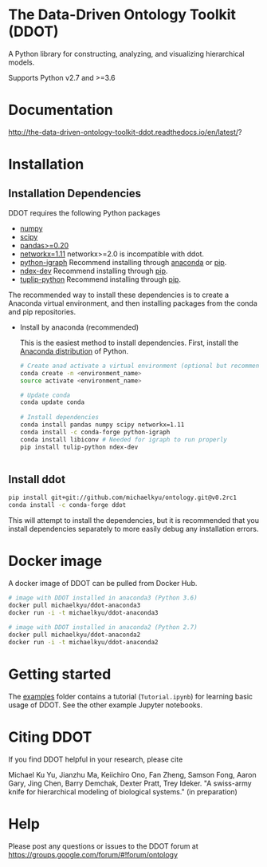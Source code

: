 # The Data-Driven Ontology Toolkit (DDOT)
A Python library for constructing, analyzing, and visualizing hierarchical models.

Supports Python v2.7 and >=3.6

# Documentation

http://the-data-driven-ontology-toolkit-ddot.readthedocs.io/en/latest/?

# Installation

## Installation Dependencies

DDOT requires the following Python packages

* [numpy](https://docs.scipy.org/doc/)
* [scipy](https://docs.scipy.org/doc/)
* [pandas>=0.20](http://pandas.pydata.org/)
* [networkx=1.11](https://networkx.github.io/) networkx>=2.0 is incompatible with ddot.
* [python-igraph](http://igraph.org/python/) Recommend installing through [anaconda](https://anaconda.org/conda-forge/python-igraph) or [pip](https://pypi.python.org/pypi/python-igraph/0.7).
* [ndex-dev](https://github.com/ndexbio/ndex-python) Recommend installing through [pip](https://pypi.python.org/pypi/ndex-dev).
* [tuplip-python](https://pypi.python.org/pypi/tulip-python) Recommend installing through [pip](https://pypi.python.org/pypi/tulip-python).

The recommended way to install these dependencies is to create a Anaconda virtual environment, and then installing packages from the conda and pip repositories.

* Install by anaconda (recommended)

  This is the easiest method to install dependencies. First, install the [Anaconda
  distribution](https://conda.io/docs/user-guide/install/download.html)
  of Python.

  ```bash
  # Create anad activate a virtual environment (optional but recommended)
  conda create -n <environment_name>
  source activate <environment_name>

  # Update conda
  conda update conda
   
  # Install dependencies
  conda install pandas numpy scipy networkx=1.11
  conda install -c conda-forge python-igraph
  conda install libiconv # Needed for igraph to run properly
  pip install tulip-python ndex-dev
   
## Install ddot
  ```bash
  pip install git+git://github.com/michaelkyu/ontology.git@v0.2rc1
  conda install -c conda-forge ddot
  ```
  This will attempt to install the dependencies, but it is recommended that you install dependencies separately to more easily debug any installation errors. 

# Docker image

A docker image of DDOT can be pulled from Docker Hub.

```bash
# image with DDOT installed in anaconda3 (Python 3.6)
docker pull michaelkyu/ddot-anaconda3
docker run -i -t michaelkyu/ddot-anaconda3
   
# image with DDOT installed in anaconda2 (Python 2.7)
docker pull michaelkyu/ddot-anaconda2
docker run -i -t michaelkyu/ddot-anaconda2
```

# Getting started

The [examples](examples) folder contains a tutorial (`Tutorial.ipynb`) for
learning basic usage of DDOT. See the other example Jupyter notebooks.

# Citing DDOT

If you find DDOT helpful in your research, please cite

Michael Ku Yu, Jianzhu Ma, Keiichiro Ono, Fan Zheng, Samson Fong,
Aaron Gary, Jing Chen, Barry Demchak, Dexter Pratt, Trey Ideker. "A
swiss-army knife for hierarchical modeling of biological systems." (in
preparation)

# Help

Please post any questions or issues to the DDOT forum at https://groups.google.com/forum/#!forum/ontology
